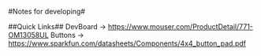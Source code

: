 #Notes for developing#

##Quick Links##
DevBoard -> https://www.mouser.com/ProductDetail/771-OM13058UL
Buttons -> https://www.sparkfun.com/datasheets/Components/4x4_button_pad.pdf